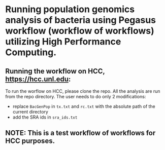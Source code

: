 # Running population genomics analysis of bacteria using Pegasus workflow (workflow of workflows) utilizing High Performance Computing.

## Running the workflow on HCC, https://hcc.unl.edu:
To run the worflow on HCC, please clone the repo.
All the analysis are run from the repo directory.
The user needs to do only 2 modifications:
- replace `BacGenPop` in `tx.txt` and `rc.txt` with the absolute path of the current directory
- add the SRA ids in `sra_ids.txt`

## NOTE: This is a test workflow of workflows for HCC purposes.

